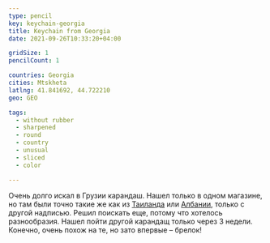 ```yaml
---
type: pencil
key: keychain-georgia
title: Keychain from Georgia
date: 2021-09-26T10:33:20+04:00

gridSize: 1
pencilCount: 1

countries: Georgia
cities: Mtskheta
latlng: 41.841692, 44.722210
geo: GEO

tags:
  - without rubber
  - sharpened
  - round
  - country
  - unusual
  - sliced
  - color

---
```


Очень долго искал в Грузии карандаш. Нашел только в одном магазине, но там были точно такие же как из [Таиланда](?display=thaifive) или [Албании](?display=albania), только с другой надписью. Решил поискать еще, потому что хотелось разнообразия. Нашел пойти другой карандащ только через 3 недели. Конечно, очень похож на те, но зато впервые – брелок!
